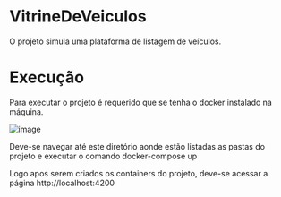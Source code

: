 # VitrineDeVeiculos

 O projeto simula uma plataforma de listagem de veículos.

# Execução

Para executar o projeto é requerido que se tenha o docker instalado na máquina.

![image](https://github.com/filipimosquini/VitrineDeVeiculos/assets/5280221/cc5b2ef7-7bd9-46a2-8560-a64e946d33ad)

Deve-se navegar até este diretório aonde estão listadas as pastas do projeto e executar o comando docker-compose up

Logo apos serem criados os containers do projeto, deve-se acessar a página http://localhost:4200

 
